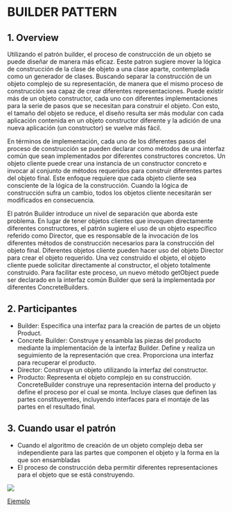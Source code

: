 # BUILDER PATTERN

## 1. Overview
Utilizando el patrón builder, el proceso de construcción de un objeto se puede diseñar de manera más eficaz. Eeste patron sugiere mover la lógica de construcción de la clase de objeto a una clase aparte, contemplada como un generador de clases.
Buscando separar la construcción de un objeto complejo de su representación, de manera que el mismo proceso de construcción sea capaz de crear diferentes representaciones. Puede existir más de un objeto constructor, cada uno con diferentes implementaciones para la serie de pasos que se necesitan para construir el objeto. Con esto, el tamaño del objeto se reduce, el diseño resulta ser más modular con cada aplicación contenida en un objeto constructor diferente y la adición de una nueva aplicación (un constructor) se vuelve más fácil. 

En términos de implementación, cada uno de los diferentes pasos del proceso de construcción se pueden declarar como métodos de una interfaz común que sean implementados por diferentes constructores concretos. Un objeto cliente puede crear una instancia de un constructor concreto e invocar al conjunto de métodos requeridos para construir diferentes partes del objeto final. Este enfoque requiere que cada objeto cliente sea consciente de la lógica de la construcción. Cuando la lógica de construcción sufra un cambio, todos los objetos cliente necesitarán ser modificados en consecuencia.
 
El patrón Builder introduce un nivel de separación que aborda este problema. En lugar de tener objetos clientes que invoquen directamente diferentes constructores, el patrón sugiere el uso de un objeto específico referido como Director, que es responsable de la invocación de los diferentes métodos de construcción necesarios para la construcción del objeto final. Diferentes objetos cliente pueden hacer uso del objeto Director para crear el objeto requerido. Una vez construido el objeto, el objeto cliente puede solicitar directamente al constructor, el objeto totalmente construido. Para facilitar este proceso, un nuevo método getObject puede ser declarado en la interfaz común Builder que será la implementada por diferentes ConcreteBuilders.

## 2. Participantes
* Builder: Especifica una interfaz para la creación de partes de un objeto Product.
* Concrete Builder: Construye y ensambla las piezas del producto mediante la implementación de la interfaz Builder. Define y realiza un seguimiento de la representación que crea. Proporciona una interfaz para recuperar el producto.
* Director: Construye un objeto utilizando la interfaz del constructor.
* Producto: Representa el objeto complejo en su construcción. ConcreteBuilder construye una representación interna del producto y define el proceso por el cual se monta. Incluye clases que definen las partes constituyentes, incluyendo interfaces para el montaje de las partes en el resultado final.

## 3. Cuando usar el patrón
* Cuando el algoritmo de creación de un objeto complejo deba ser independiente para las partes que componen el objeto y la forma en la que son ensambladas
* El proceso de construcción deba permitir diferentes representaciones para el objeto que se está construyendo.


![](https://upload.wikimedia.org/wikipedia/commons/f/f3/Builder_UML_class_diagram.svg)

[Ejemplo](https://github.com/ajpaez/Learning/tree/master/Design%20Patterms/src/main/java/apr/learning/pattern/creational/builder)